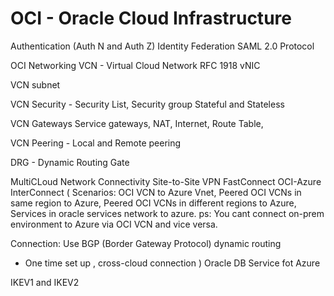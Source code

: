 # OCI - Oracle Cloud Infrastructure

Authentication (Auth N and Auth Z)
Identity Federation
SAML 2.0 Protocol

OCI Networking
VCN - Virtual Cloud Network
RFC 1918
vNIC

VCN subnet

VCN Security - Security List, Security group
Stateful and Stateless

VCN Gateways
Service gateways, NAT, Internet, Route Table,

VCN Peering - Local and Remote peering

DRG - Dynamic Routing Gate

MultiCLoud Network Connectivity
Site-to-Site VPN
FastConnect
OCI-Azure InterConnect (
  Scenarios: OCI VCN to Azure Vnet, Peered OCI VCNs in same region to Azure, Peered OCI VCNs in different regions to Azure, Services in oracle services network to azure.
  ps: You cant connect on-prem environment to Azure via OCI VCN and vice versa.

  Connection: Use BGP (Border Gateway Protocol) dynamic routing

  - One time set up , cross-cloud connection
)
Oracle DB Service fot Azure

IKEV1 and IKEV2




